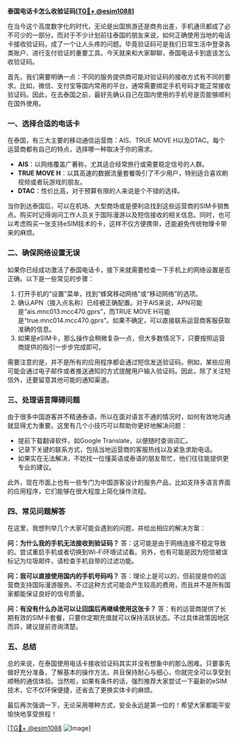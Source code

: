 **泰国电话卡怎么收验证码[[TG💪+ @esim1088](https://t.me/s/esim1088)]**

在当今这个高度数字化的时代，无论是出国旅游还是商务出差，手机通讯都成了必不可少的一部分。而对于不少计划前往泰国的朋友来说，如何正确使用当地的电话卡接收验证码，成了一个让人头疼的问题。毕竟验证码可是我们日常生活中登录各类账户、进行支付验证的重要工具。今天就来和大家聊聊，泰国电话卡到底该怎么收验证码。

首先，我们需要明确一点：不同的服务提供商可能对验证码的接收方式有不同的要求。比如，微信、支付宝等国内常用的平台，通常需要绑定手机号码才能正常接收验证码。因此，在去泰国之前，最好先确认自己在国内使用的手机号是否能够顺利在国外使用。

### **一、选择合适的电话卡**

在泰国，有三大主要的移动通信运营商：AIS、TRUE MOVE H以及DTAC。每个运营商都有自己的特点，选择哪一种取决于你的需求。

- **AIS**：以网络覆盖广著称，尤其适合经常旅行或需要稳定信号的人群。
- **TRUE MOVE H**：以其高速的数据流量套餐吸引了不少用户，特别适合喜欢刷视频或者玩游戏的朋友。
- **DTAC**：性价比高，对于预算有限的人来说是个不错的选择。

当你到达泰国后，可以在机场、大型商场或是便利店找到这些运营商的SIM卡销售点。购买时记得询问工作人员关于国际漫游以及短信接收的相关信息。同时，也可以考虑购买一张支持eSIM技术的卡，这样不仅方便携带，还能避免传统物理卡带来的麻烦。

### **二、确保网络设置无误**

如果你已经成功激活了泰国电话卡，接下来就需要检查一下手机上的网络设置是否正确。以下是一些常见的步骤：

1. 打开手机的“设置”菜单，找到“蜂窝移动网络”或“移动网络”的选项。
2. 确认APN（接入点名称）已经被正确配置。对于AIS来说，APN可能是“ais.mnc013.mcc470.gprs”，而TRUE MOVE H可能是“true.mnc014.mcc470.gprs”。如果不确定，可以直接联系运营商客服获取准确的信息。
3. 如果是eSIM卡，那么操作会稍微复杂一点，但大多数情况下，只要按照运营商提供的指引一步步完成即可。

需要注意的是，并不是所有的应用程序都会通过短信发送验证码。例如，某些应用可能会通过电子邮件或者推送通知的方式提醒用户输入验证码。因此，除了关注短信外，还要留意其他可能的通知渠道。

### **三、处理语言障碍问题**

由于很多中国游客并不精通泰语，所以在面对语言不通的情况时，如何有效地沟通就显得尤为重要。这里有几个小技巧可以帮助你更好地解决问题：

- 提前下载翻译软件，如Google Translate，以便随时查询词汇。
- 记录下关键的联系方式，包括当地运营商的客服热线以及紧急求助电话。
- 如果实在无法解决，不妨找一位懂英语或泰语的朋友帮忙，他们往往能提供更专业的建议。

此外，现在市面上也有一些专门为中国游客设计的服务产品，比如支持多语言界面的应用程序，它们能够在很大程度上简化操作流程。

### **四、常见问题解答**

在这里，我想列举几个大家可能会遇到的问题，并给出相应的解决方案：

**问：为什么我的手机无法接收到验证码？**
答：这可能是由于网络连接不稳定导致的。尝试重启手机或者切换到Wi-Fi环境试试看。另外，也有可能是因为短信被误标记为垃圾邮件，请检查手机自带的过滤功能。

**问：我可以直接使用国内的手机号码吗？**
答：理论上是可以的，但前提是你的运营商支持国际漫游服务。不过这种方式可能会产生较高的费用，而且并不是所有国家都能保证良好的信号质量。

**问：有没有什么办法可以让回国后再继续使用这张卡？**
答：有的运营商提供了长期有效的SIM卡套餐，只要你定期充值就可以保持活跃状态。不过具体政策因地区而异，建议提前咨询清楚。

### **五、总结**

总的来说，在泰国使用电话卡接收验证码其实并没有想象中的那么困难。只要事先做好充分准备，了解基本的操作方法，并且保持耐心与细心，你就完全可以享受到顺畅的通信体验。当然啦，如果有条件的话，强烈推荐大家尝试一下最新的eSIM技术，它不仅环保便捷，还省去了更换实体卡的麻烦。

最后再次强调一下，无论采用哪种方式，安全永远是第一位的！希望大家都能平安愉快地享受旅程！

[[TG💪+ @esim1088](https://t.me/s/esim1088) ![Image](https://i.postimg.cc/4NQfJmqS/Snipaste-2025-05-13-00-14-12.png)]
